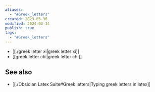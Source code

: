 ```yaml
---
aliases:
  - "#Greek_letters"
created: 2023-05-30
modified: 2024-03-14
publish: true
tags:
  - "#Greek_letters"
---
```

- [[./greek letter xi|greek letter xi]]
- [[greek letter chi|greek letter chi]]

## See also
- [[./Obsidian Latex Suite#Greek letters|Typing greek letters in latex]]